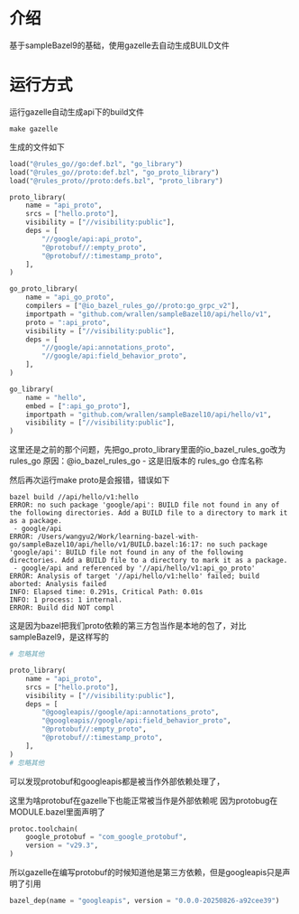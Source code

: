 # 介绍

基于sampleBazel9的基础，使用gazelle去自动生成BUILD文件

# 运行方式
 
运行gazelle自动生成api下的build文件
```
make gazelle
```

生成的文件如下
```python
load("@rules_go//go:def.bzl", "go_library")
load("@rules_go//proto:def.bzl", "go_proto_library")
load("@rules_proto//proto:defs.bzl", "proto_library")

proto_library(
    name = "api_proto",
    srcs = ["hello.proto"],
    visibility = ["//visibility:public"],
    deps = [
        "//google/api:api_proto",
        "@protobuf//:empty_proto",
        "@protobuf//:timestamp_proto",
    ],
)

go_proto_library(
    name = "api_go_proto",
    compilers = ["@io_bazel_rules_go//proto:go_grpc_v2"],
    importpath = "github.com/wrallen/sampleBazel10/api/hello/v1",
    proto = ":api_proto",
    visibility = ["//visibility:public"],
    deps = [
        "//google/api:annotations_proto",
        "//google/api:field_behavior_proto",
    ],
)

go_library(
    name = "hello",
    embed = [":api_go_proto"],
    importpath = "github.com/wrallen/sampleBazel10/api/hello/v1",
    visibility = ["//visibility:public"],
)

```
这里还是之前的那个问题，先把go_proto_library里面的io_bazel_rules_go改为rules_go
原因：@io_bazel_rules_go - 这是旧版本的 rules_go 仓库名称

然后再次运行make proto是会报错，错误如下
```shell
bazel build //api/hello/v1:hello
ERROR: no such package 'google/api': BUILD file not found in any of the following directories. Add a BUILD file to a directory to mark it as a package.
 - google/api
ERROR: /Users/wangyu2/Work/learning-bazel-with-go/sampleBazel10/api/hello/v1/BUILD.bazel:16:17: no such package 'google/api': BUILD file not found in any of the following directories. Add a BUILD file to a directory to mark it as a package.
 - google/api and referenced by '//api/hello/v1:api_go_proto'
ERROR: Analysis of target '//api/hello/v1:hello' failed; build aborted: Analysis failed
INFO: Elapsed time: 0.291s, Critical Path: 0.01s
INFO: 1 process: 1 internal.
ERROR: Build did NOT compl
```
这是因为bazel把我们proto依赖的第三方包当作是本地的包了，对比sampleBazel9，是这样写的
```python
# 忽略其他

proto_library(
    name = "api_proto",
    srcs = ["hello.proto"],
    visibility = ["//visibility:public"],
    deps = [
        "@googleapis//google/api:annotations_proto",
        "@googleapis//google/api:field_behavior_proto",
        "@protobuf//:empty_proto",
        "@protobuf//:timestamp_proto",
    ],
)
# 忽略其他
```
可以发现protobuf和googleapis都是被当作外部依赖处理了，


这里为啥protobuf在gazelle下也能正常被当作是外部依赖呢
因为protobug在MODULE.bazel里面声明了
```python
protoc.toolchain(
    google_protobuf = "com_google_protobuf",
    version = "v29.3",
)
```
所以gazelle在编写protobuf的时候知道他是第三方依赖，但是googleapis只是声明了引用
```python
bazel_dep(name = "googleapis", version = "0.0.0-20250826-a92cee39")
```
